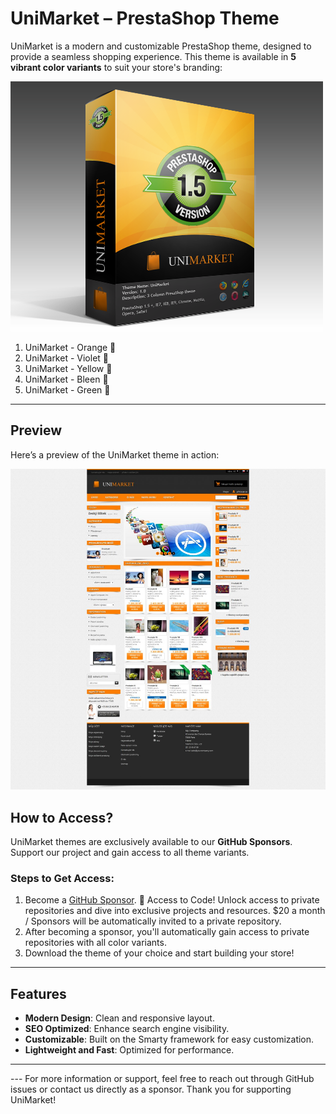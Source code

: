 # UniMarket – PrestaShop Theme

UniMarket is a modern and customizable PrestaShop theme, designed to provide a seamless shopping experience. This theme is available in **5 vibrant color variants** to suit your store's branding:

![UniMarket Preview](assets/unimarket.png)

1. UniMarket - Orange 🍊
2. UniMarket - Violet 🌸
3. UniMarket - Yellow 🌟
4. UniMarket - Bleen 🌊
5. UniMarket - Green 🌿

---
## Preview
Here’s a preview of the UniMarket theme in action:

![UniMarket Preview](assets/unimarket_orange_final1.jpg)

## How to Access?

UniMarket themes are exclusively available to our **GitHub Sponsors**. Support our project and gain access to all theme variants.

### Steps to Get Access:
1. Become a [GitHub Sponsor](https://github.com/sponsors/phirebase). 🤖 Access to Code! Unlock access to private repositories and dive into exclusive projects and resources. $20 a month / Sponsors will be automatically invited to a private repository.
2. After becoming a sponsor, you'll automatically gain access to private repositories with all color variants.
3. Download the theme of your choice and start building your store!

---

## Features
- **Modern Design**: Clean and responsive layout.
- **SEO Optimized**: Enhance search engine visibility.
- **Customizable**: Built on the Smarty framework for easy customization.
- **Lightweight and Fast**: Optimized for performance.

---

<!--## Screenshots
![Preview of UniMarket](https://via.placeholder.com/800x400)  
_Example of UniMarket in action. Screenshot or GIF here._--!>

---

For more information or support, feel free to reach out through GitHub issues or contact us directly as a sponsor. Thank you for supporting UniMarket!
